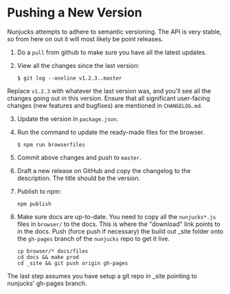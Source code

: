 
# Pushing a New Version

Nunjucks attempts to adhere to semantic versioning. The API is very stable, so
from here on out it will most likely be point releases.

1. Do a `pull` from github to make sure you have all the latest updates.

2. View all the changes since the last version:

   ```
   $ git log --oneline v1.2.3..master
   ```

Replace `v1.2.3` with whatever the last version was, and you'll see all the
changes going out in this version. Ensure that all significant user-facing
changes (new features and bugfixes) are mentioned in `CHANGELOG.md`.

3. Update the version in `package.json`.

3. Run the command to update the ready-made files for the browser.

   ```
   $ npm run browserfiles
   ```

5. Commit above changes and push to `master`.

6. Draft a new release on GitHub and copy the changelog to the description. The
   title should be the version.

7. Publish to npm:

   ```
   npm publish
   ```

8. Make sure docs are up-to-date. You need to copy all the `nunjucks*.js` files
   in `browser/` to the docs. This is where the "download" link points to in
   the docs. Push (force push if necessary) the build out _site folder onto the
   `gh-pages` branch of the `nunjucks` repo to get it live.

   ```
   cp browser/* docs/files
   cd docs && make prod
   cd _site && git push origin gh-pages
   ```

The last step assumes you have setup a git repo in _site pointing to nunjucks'
gh-pages branch.
